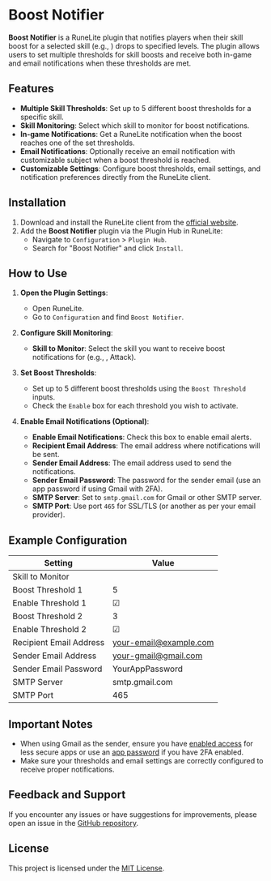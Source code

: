 # Boost Notifier

**Boost Notifier** is a RuneLite plugin that notifies players when their skill boost for a selected skill (e.g., ) drops to specified levels. The plugin allows users to set multiple thresholds for skill boosts and receive both in-game and email notifications when these thresholds are met.

## Features

- **Multiple Skill Thresholds**: Set up to 5 different boost thresholds for a specific skill.
- **Skill Monitoring**: Select which skill to monitor for boost notifications.
- **In-game Notifications**: Get a RuneLite notification when the boost reaches one of the set thresholds.
- **Email Notifications**: Optionally receive an email notification with customizable subject when a boost threshold is reached.
- **Customizable Settings**: Configure boost thresholds, email settings, and notification preferences directly from the RuneLite client.

## Installation

1. Download and install the RuneLite client from the [official website](https://runelite.net/).
2. Add the **Boost Notifier** plugin via the Plugin Hub in RuneLite:
   - Navigate to `Configuration` > `Plugin Hub`.
   - Search for "Boost Notifier" and click `Install`.

## How to Use

1. **Open the Plugin Settings**:
   - Open RuneLite.
   - Go to `Configuration` and find `Boost Notifier`.

2. **Configure Skill Monitoring**:
   - **Skill to Monitor**: Select the skill you want to receive boost notifications for (e.g., , Attack).
   
3. **Set Boost Thresholds**:
   - Set up to 5 different boost thresholds using the `Boost Threshold` inputs.
   - Check the `Enable` box for each threshold you wish to activate.

4. **Enable Email Notifications (Optional)**:
   - **Enable Email Notifications**: Check this box to enable email alerts.
   - **Recipient Email Address**: The email address where notifications will be sent.
   - **Sender Email Address**: The email address used to send the notifications.
   - **Sender Email Password**: The password for the sender email (use an app password if using Gmail with 2FA).
   - **SMTP Server**: Set to `smtp.gmail.com` for Gmail or other SMTP server.
   - **SMTP Port**: Use port `465` for SSL/TLS (or another as per your email provider).

## Example Configuration

| Setting                  | Value                           |
|--------------------------|---------------------------------|
| Skill to Monitor         |                         |
| Boost Threshold 1        | 5                               |
| Enable Threshold 1       | ☑                               |
| Boost Threshold 2        | 3                               |
| Enable Threshold 2       | ☑                               |
| Recipient Email Address  | your-email@example.com          |
| Sender Email Address     | your-gmail@gmail.com            |
| Sender Email Password    | YourAppPassword                 |
| SMTP Server              | smtp.gmail.com                  |
| SMTP Port                | 465                             |

## Important Notes

- When using Gmail as the sender, ensure you have [enabled access](https://myaccount.google.com/security) for less secure apps or use an [app password](https://support.google.com/accounts/answer/185833?hl=en) if you have 2FA enabled.
- Make sure your thresholds and email settings are correctly configured to receive proper notifications.

## Feedback and Support

If you encounter any issues or have suggestions for improvements, please open an issue in the [GitHub repository](https://github.com/YOUR_USERNAME/YOUR_REPO).

## License

This project is licensed under the [MIT License](https://opensource.org/licenses/MIT).

